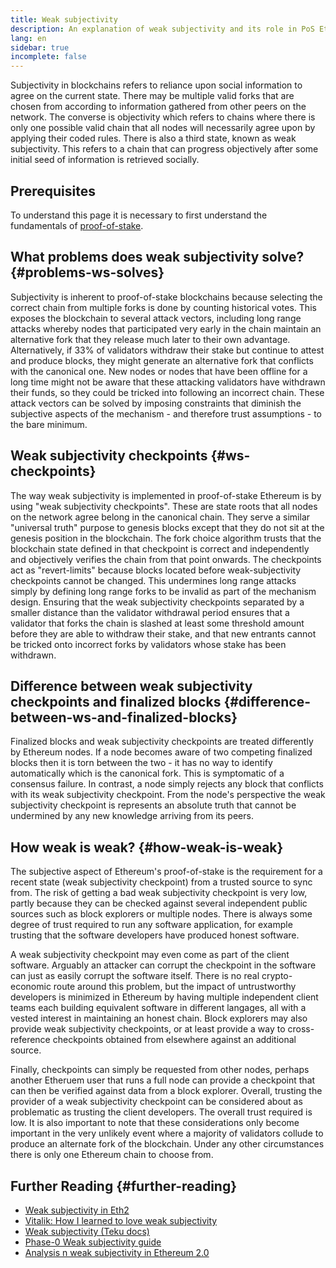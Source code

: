 ```yaml
---
title: Weak subjectivity
description: An explanation of weak subjectivity and its role in PoS Ethereum.
lang: en
sidebar: true
incomplete: false
---
```


Subjectivity in blockchains refers to reliance upon social information to agree on the current state. There may be multiple valid forks that are chosen from according to information gathered from other peers on the network. The converse is objectivity which refers to chains where there is only one possible valid chain that all nodes will necessarily agree upon by applying their coded rules. There is also a third state, known as weak subjectivity. This refers to a chain that can progress objectively after some initial seed of information is retrieved socially.

## Prerequisites

To understand this page it is necessary to first understand the fundamentals of [proof-of-stake](/developers/docs/consensus-mechanisms/pos/).

## What problems does weak subjectivity solve? {#problems-ws-solves}

Subjectivity is inherent to proof-of-stake blockchains because selecting the correct chain from multiple forks is done by counting historical votes. This exposes the blockchain to several attack vectors, including long range attacks whereby nodes that participated very early in the chain maintain an alternative fork that they release much later to their own advantage. Alternatively, if 33% of validators withdraw their stake but continue to attest and produce blocks, they might generate an alternative fork that conflicts with the canonical one. New nodes or nodes that have been offline for a long time might not be aware that these attacking validators have withdrawn their funds, so they could be tricked into following an incorrect chain. These attack vectors can be solved by imposing constraints that diminish the subjective aspects of the mechanism - and therefore trust assumptions - to the bare minimum.

## Weak subjectivity checkpoints {#ws-checkpoints}

The way weak subjectivity is implemented in proof-of-stake Ethereum is by using "weak subjectivity checkpoints". These are state roots that all nodes on the network agree belong in the canonical chain. They serve a similar "universal truth" purpose to genesis blocks except that they do not sit at the genesis position in the blockchain. The fork choice algorithm trusts that the blockchain state defined in that checkpoint is correct and independently and objectively verifies the chain from that point onwards. The checkpoints act as "revert-limits" because blocks located before weak-subjectivity checkpoints cannot be changed. This undermines long range attacks simply by defining long range forks to be invalid as part of the mechanism design. Ensuring that the weak subjectivity checkpoints separated by a smaller distance than the validator withdrawal period ensures that a validator that forks the chain is slashed at least some threshold amount before they are able to withdraw their stake, and that new entrants cannot be tricked onto incorrect forks by validators whose stake has been withdrawn.

## Difference between weak subjectivity checkpoints and finalized blocks {#difference-between-ws-and-finalized-blocks}

Finalized blocks and weak subjectivity checkpoints are treated differently by Ethereum nodes. If a node becomes aware of two competing finalized blocks then it is torn between the two - it has no way to identify automatically which is the canonical fork. This is symptomatic of a consensus failure. In contrast, a node simply rejects any block that conflicts with its weak subjectivity checkpoint. From the node's perspective the weak subjectivity checkpoint is represents an absolute truth that cannot be undermined by any new knowledge arriving from its peers.

## How weak is weak? {#how-weak-is-weak}

The subjective aspect of Ethereum's proof-of-stake is the requirement for a recent state (weak subjectivity checkpoint) from a trusted source to sync from. The risk of getting a bad weak subjectivity checkpoint is very low, partly because they can be checked against several independent public sources such as block explorers or multiple nodes. There is always some degree of trust required to run any software application, for example trusting that the software developers have produced honest software.

A weak subjectivity checkpoint may even come as part of the client software. Arguably an attacker can corrupt the checkpoint in the software can just as easily corrupt the software itself. There is no real crypto-economic route around this problem, but the impact of untrustworthy developers is minimized in Ethereum by having multiple independent client teams each building equivalent software in different langages, all with a vested interest in maintaining an honest chain. Block explorers may also provide weak subjectivity checkpoints, or at least provide a way to cross-reference checkpoints obtained from elsewhere against an additional source.

Finally, checkpoints can simply be requested from other nodes, perhaps another Etheruem user that runs a full node can provide a checkpoint that can then be verified against data from a block explorer. Overall, trusting the provider of a weak subjectivity checkpoint can be considered about as problematic as trusting the client developers. The overall trust required is low. It is also important to note that these considerations only become important in the very unlikely event where a majority of validators collude to produce an alternate fork of the blockchain. Under any other circumstances there is only one Ethereum chain to choose from.

## Further Reading {#further-reading}

- [Weak subjectivity in Eth2](https://notes.ethereum.org/@adiasg/weak-subjectvity-eth2)
- [Vitalik: How I learned to love weak subjectivity](https://blog.ethereum.org/2014/11/25/proof-stake-learned-love-weak-subjectivity/)
- [Weak subjectivity (Teku docs)](https://docs.teku.consensys.net/en/latest/Concepts/Weak-Subjectivity/)
- [Phase-0 Weak subjectivity guide](https://github.com/ethereum/consensus-specs/blob/dev/specs/phase0/weak-subjectivity.md)
- [Analysis n weak subjectivity in Ethereum 2.0](https://github.com/runtimeverification/beacon-chain-verification/blob/master/weak-subjectivity/weak-subjectivity-analysis.pdf)
